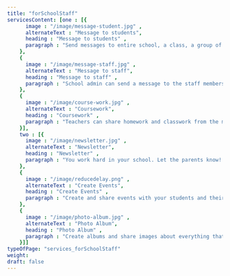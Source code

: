 ```yaml
---
title: "forSchoolStaff"
servicesContent: [one : [{ 
      image : "/image/message-student.jpg" , 
      alternateText : "Message to students",
      heading : "Message to students" , 
      paragraph : "Send messages to entire school, a class, a group of students or an individual student. Send multiple updates on the same message and attach files for sharing detailed information."
    },
    { 
      image : "/image/message-staff.jpg" ,
      alternateText : "Message to staff",
      heading : "Message to staff" , 
      paragraph : "School admin can send a message to the staff members from myly admin app. Staff members can send messages to each other too. No need for a separate communication platform for staff."
    },
    { 
      image : "/image/course-work.jpg" ,
      alternateText : "Coursework",
      heading : "Coursework" , 
      paragraph : "Teachers can share homework and classwork from the myly admin app itself. Send a photo or type out the text. You can send a variety of files as attachments too!"
    }], 
    two : [{ 
      image : "/image/newsletter.jpg" ,
      alternateText : "Newsletter",
      heading : "Newsletter" , 
      paragraph : "You work hard in your school. Let the parents know! Share detailed newsletters with PDF files of up to 10 MB and spread the news, achievements and laurels of your school."
    },
    { 
      image : "/image/reducedelay.png" ,
      alternateText : "Create Events",
      heading : "Create Events" , 
      paragraph : "Create and share events with your students and their parents. Events could be time-bound or spread over multiple days. Event reminders are automatically sent by the system before the event."
    },
    { 
      image : "/image/photo-album.jpg" ,
      alternateText : "Photo Album",
      heading : "Photo Album" , 
      paragraph : "Create albums and share images about everything that happens in the school. Social sharing allows teachers to share images on their social network resulting in higher brand visibility for your school."
    }]]
typeOfPage: "services_forSchoolStaff"
weight:
draft: false
---
```


